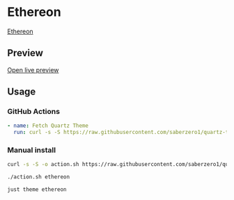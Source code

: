 # Ethereon

[Ethereon](https://www.rohit04saluja.com)

## Preview

[Open live preview](https://quartz-themes.github.io/ethereon/)

## Usage

### GitHub Actions

```yaml
- name: Fetch Quartz Theme
  run: curl -s -S https://raw.githubusercontent.com/saberzero1/quartz-themes/master/action.sh | bash -s -- ethereon
```

### Manual install

```bash
curl -s -S -o action.sh https://raw.githubusercontent.com/saberzero1/quartz-themes/master/action.sh

./action.sh ethereon
```

```bash
just theme ethereon
```
